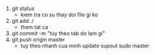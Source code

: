 1.  git status
    - kiem tra co su thay doi file gi ko
2. git add ./
    - them tat ca
3. git commit -m "tuy theo tab do lam gi"
4. git push origin master
    - tuy theo nhanh cua minh
    update
    supout
    sudo master

  